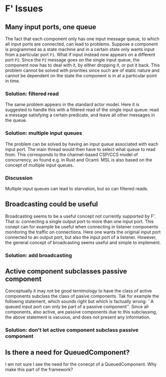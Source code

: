 # F' Issues

## Many input ports, one queue

The fact that each component only has one input message queue, to which all input  ports are connected, can lead to problems. Suppose a component is programmed as a state machine and in a certain state only wants input from a particular port `P1`. What if input instead now appears on a different port `P2`. Since the `P2` message goes on the single input queue, the component now has to deal with it, by either dropping it, or put it back. This problem cannot be solved with priorities since such are of static nature and cannot be dependent on the state the component is in at a particular point in time.

### Solution: filtered read

The same problem appears in the standard actor model. Here it is suggested to handle this with a filtered read of the single input queue: read a message satisfying a certain predicate, and leave all other messages in the queue.

### Solution: multiple input queues

The problem can be solved by having an input queue associated with each input port. The main thread would then have to select what queue to read from. This corresponds to the channel-based CSP/CCS model of concurrency, as found e.g. in Rust and Ocaml. MSL is also based on the concept of multiple input queues.

### Discussion

Multiple input queues can lead to starvation, but so can filtered reads.

## Broadcasting could be useful

Broadcasting seems to be a useful concept not currently supported by F'. That is: connecting a single output port to more than one input port. This conept can for example be useful when connecting in listener components monitoring the traffic on connections. Here one wants the original input port connected to an output port, but also the input port of a listener. However, the general concept of broadcasting seems useful and simple to implement.

### Solution: add broadcasting

## Active component subclasses passive component

Conceptually it may not be good terminology to have the class of active components subclass the class of pasive components. Tak for example the following statement, which sounds right but which is factually wrong: ``A queued input port can only be part of a passive component''. Since all components, also active, are passive components due to this subclassing, the above statement is vacuous, and does not present any information.

### Solution: don't let active component subclass passive component

## Is there a need for QueuedComponent?

I am not sure I see the need for the conecpt of a QueuedComponent. Why make this part of the framework?




